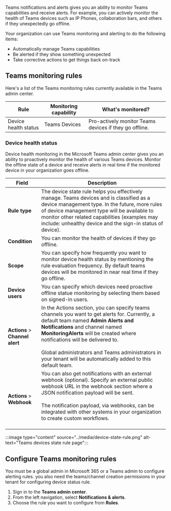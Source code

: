 Teams notifications and alerts gives you an ability to monitor Teams capabilities and receive alerts. For example, you can actively monitor the health of Teams devices such as IP Phones, collaboration bars, and others if they unexpectedly go offline.

Your organization can use Teams monitoring and alerting to do the following items:

* Automatically manage Teams capabilities
* Be alerted if they show something unexpected
* Take corrective actions to get things back on-track

## Teams monitoring rules 

Here's a list of the Teams monitoring rules currently available in the Teams admin center.

|Rule  |Monitoring capability|What's monitored? |
|---------|---------|---------|
|Device health status |Teams Devices | Pro-actively monitor Teams devices if they go offline.|

### Device health status

Device health monitoring in the Microsoft Teams admin center gives you an ability to proactively monitor the health of various Teams devices. Monitor the offline state of a device and receive alerts in real time if the monitored device in your organization goes offline.

|Field |Description  |
|--------|-------------|
|**Rule type**   |The device state rule helps you effectively manage. Teams devices and is classified as a device management type. In the future, more rules of device management type will be available to monitor other related capabilities (examples may include: unhealthy device and the sign-in status of device).|
|**Condition**   |You can monitor the health of devices if they go offline. |
|**Scope**   |You can specify how frequently you want to monitor device health status by mentioning the rule evaluation frequency. By default teams devices will be monitored in near real time if they go offline. |
|**Device users**   |You can specify which devices need proactive offline statue monitoring by selecting them based on signed-in users. |
|**Actions** > **Channel alert**   |In the Actions section, you can specify teams channels you want to get alerts for. Currently, a default team named **Admin Alerts and Notifications** and channel named **MonitoringAlerts** will be created where notifications will be delivered to. <BR/> <BR/> Global administrators and Teams administrators in your tenant will be automatically added to this default team.|
|**Actions** > **Webhook**   |You can also get notifications with an external webhook (optional). Specify an external public webhook URL in the webhook section where a JSON notification payload will be sent. <BR/> <BR/>  The notification payload, via webhooks, can be integrated with other systems in your organization to create custom workflows.<br/><br/> 

‎:::image type="content" source="../media/device-state-rule.png" alt-text="Teams devices state rule page":::

## Configure Teams monitoring rules

You must be a global admin in Microsoft 365 or a Teams admin to configure alerting rules. you also need the teams/channel creation permissions in your tenant for configuring device status rule.

1. Sign in to the **Teams admin center**.
2. From the left navigation, select **Notifications & alerts**.
3. Choose the rule you want to configure from **Rules**.

